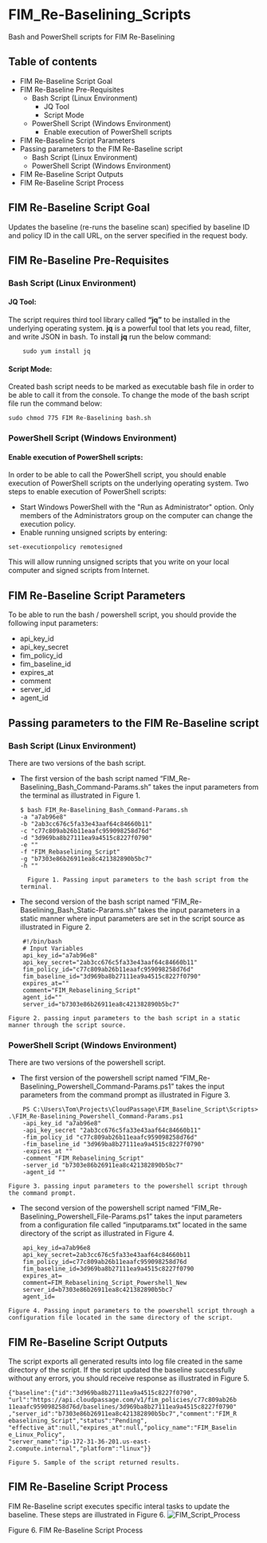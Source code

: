 # FIM_Re-Baselining_Scripts
Bash and PowerShell scripts for FIM Re-Baselining


## Table of contents
* FIM Re-Baseline Script Goal
* FIM Re-Baseline Pre-Requisites
    * Bash Script (Linux Environment)
        * JQ Tool
        * Script Mode
    * PowerShell Script (Windows Environment)
        * Enable execution of PowerShell scripts
* FIM Re-Baseline Script Parameters
* Passing parameters to the FIM Re-Baseline script
    * Bash Script (Linux Environment)
    * PowerShell Script (Windows Environment)
* FIM Re-Baseline Script Outputs
* FIM Re-Baseline Script Process
<!--* [FIM Re-Baseline Script Goal](#FIM Re-Baseline Script Goal)
* [FIM Re-Baseline Pre-Requisites](#FIM Re-Baseline Pre-Requisites)
    * [Bash Script (Linux Environment)](#Bash Script (Linux Environment))
        * [JQ Tool:](#JQ Tool:)
        * [Script Mode:](#Script Mode:)
    * [PowerShell Script (Windows Environment)](#PowerShell Script (Windows Environment))
        * [Enable execution of PowerShell scripts:](#Enable execution of PowerShell scripts:)
* [FIM Re-Baseline Script Parameters](#FIM Re-Baseline Script Parameters)
* [Passing parameters to the FIM Re-Baseline script](#Passing parameters to the FIM Re-Baseline script)
    * [Bash Script (Linux Environment)](#Bash Script (Linux Environment))
    * [PowerShell Script (Windows Environment)](#PowerShell Script (Windows Environment))
* [FIM Re-Baseline Script Outputs](#FIM Re-Baseline Script Outputs)
* [FIM Re-Baseline Script Process](#FIM Re-Baseline Script Process)-->

## FIM Re-Baseline Script Goal
Updates the baseline (re-runs the baseline scan) specified by baseline ID and policy ID in the call URL, on the server specified in the request body.

## FIM Re-Baseline Pre-Requisites
### Bash Script (Linux Environment)
#### JQ Tool:
The script requires third tool library called **“jq”** to be installed in the underlying operating system. **jq** is a powerful tool that lets you read, filter, and write JSON in bash. To install **jq** run the below command:
```
    sudo yum install jq
```
        
#### Script Mode:
Created bash script needs to be marked as executable bash file in order to be able to call it from the console. To change the mode of the bash script file run the command below:
```
sudo chmod 775 FIM Re-Baselining bash.sh
```
### PowerShell Script (Windows Environment)
#### Enable execution of PowerShell scripts:
In order to be able to call the PowerShell script, you should enable execution of PowerShell scripts on the underlying operating system. Two steps to enable execution of PowerShell scripts:
* Start Windows PowerShell with the "Run as Administrator" option. Only members of the Administrators group on the computer can change the execution policy.
* Enable running unsigned scripts by entering:
```
set-executionpolicy remotesigned
```
        
This will allow running unsigned scripts that you write on your local computer and signed scripts from Internet.

## FIM Re-Baseline Script Parameters
To be able to run the bash / powershell script, you should provide the following input parameters:

- api_key_id
- api_key_secret
- fim_policy_id
- fim_baseline_id
- expires_at
- comment
- server_id
- agent_id

## Passing parameters to the FIM Re-Baseline script
### Bash Script (Linux Environment)
There are two versions of the bash script.
- The first version of the bash script named “FIM_Re-
Baselining_Bash_Command-Params.sh” takes the input parameters from
the terminal as illustrated in Figure 1.

    ```
    $ bash FIM_Re-Baselining_Bash_Command-Params.sh 
    -a "a7ab96e8"
    -b "2ab3cc676c5fa33e43aaf64c84660b11"
    -c "c77c809ab26b11eaafc959098258d76d"
    -d "3d969ba8b27111ea9a4515c8227f0790"
    -e ""
    -f "FIM_Rebaselining_Script"
    -g "b7303e86b26911ea8c421382890b5bc7"
    -h ""
  ```
        Figure 1. Passing input parameters to the bash script from the terminal.
        
- The second version of the bash script named “FIM_Re-
Baselining_Bash_Static-Params.sh” takes the input parameters in a static
manner where input parameters are set in the script source as illustrated in
Figure 2.

```
    #!/bin/bash
    # Input Variables
    api_key_id="a7ab96e8"
    api_key_secret="2ab3cc676c5fa33e43aaf64c84660b11"
    fim_policy_id="c77c809ab26b11eaafc959098258d76d"
    fim_baseline_id="3d969ba8b27111ea9a4515c8227f0790"
    expires_at=""
    comment="FIM_Rebaselining_Script"
    agent_id=""
    server_id="b7303e86b26911ea8c421382890b5bc7"
```
    Figure 2. passing input parameters to the bash script in a static manner through the script source.
   
### PowerShell Script (Windows Environment) 
There are two versions of the powershell script.
- The first version of the powershell script named “FIM_Re-
Baselining_Powershell_Command-Params.ps1” takes the input
parameters from the command prompt as illustrated in Figure 3.

```
    PS C:\Users\Tom\Projects\CloudPassage\FIM_Baseline_Script\Scripts> .\FIM_Re-Baselining_Powershell_Command-Params.ps1 
    -api_key_id "a7ab96e8" 
    -api_key_secret "2ab3cc676c5fa33e43aaf64c84660b11" 
    -fim_policy_id "c77c809ab26b11eaafc959098258d76d" 
    -fim_baseline_id "3d969ba8b27111ea9a4515c8227f0790" 
    -expires_at "" 
    -comment "FIM_Rebaselining_Script" 
    -server_id "b7303e86b26911ea8c421382890b5bc7" 
    -agent_id ""
```
    Figure 3. passing input parameters to the powershell script through the command prompt.

- The second version of the powershell script named “FIM_Re-
Baselining_Powershell_File-Params.ps1” takes the input parameters from
a configuration file called “inputparams.txt” located in the same directory
of the script as illustrated in Figure 4.

```
    api_key_id=a7ab96e8
    api_key_secret=2ab3cc676c5fa33e43aaf64c84660b11
    fim_policy_id=c77c809ab26b11eaafc959098258d76d
    fim_baseline_id=3d969ba8b27111ea9a4515c8227f0790
    expires_at=
    comment=FIM_Rebaselining_Script_Powershell_New
    server_id=b7303e86b26911ea8c421382890b5bc7
    agent_id=
```
    Figure 4. Passing input parameters to the powershell script through a configuration file located in the same directory of the script.

## FIM Re-Baseline Script Outputs
The script exports all generated results into log file created in the same directory
of the script. If the script updated the baseline successfully without any errors,
you should receive response as illustrated in Figure 5.

```
{"baseline":{"id":"3d969ba8b27111ea9a4515c8227f0790",
"url":"https://api.cloudpassage.com/v1/fim_policies/c77c809ab26b
11eaafc959098258d76d/baselines/3d969ba8b27111ea9a4515c8227f0790"
,"server_id":"b7303e86b26911ea8c421382890b5bc7","comment":"FIM_R
ebaselining_Script","status":"Pending",
"effective_at":null,"expires_at":null,"policy_name":"FIM_Baselin
e_Linux_Policy",
"server_name":"ip-172-31-36-201.us-east-
2.compute.internal","platform":"linux"}}
```
    Figure 5. Sample of the script returned results.
    
## FIM Re-Baseline Script Process
FIM Re-Baseline script executes specific interal tasks to update the baseline. These steps are illustrated in Figure 6.
![FIM_Script_Process](/images/FIM_Script_Process.png)

Figure 6. FIM Re-Baseline Script Process